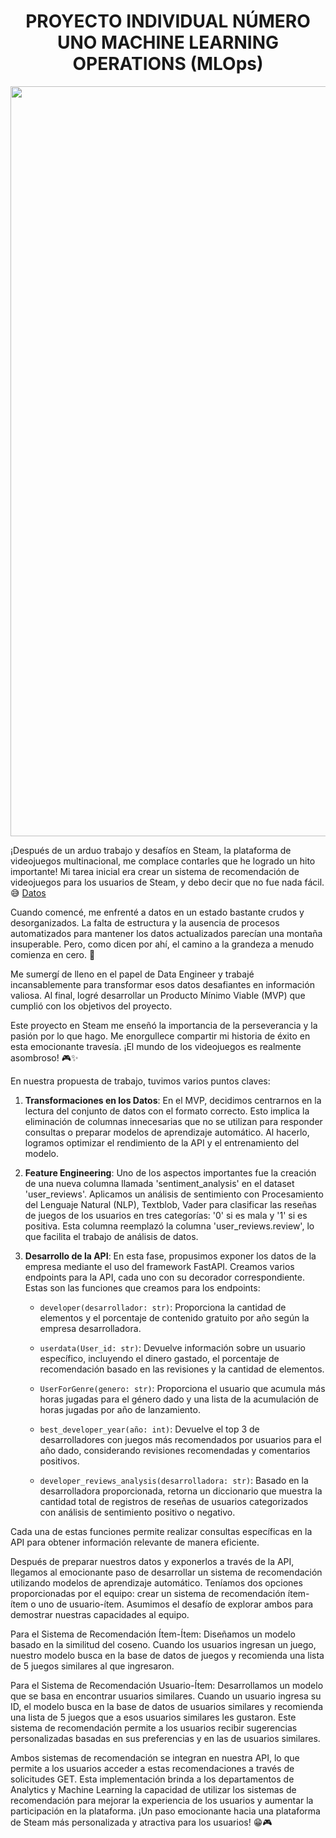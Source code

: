 <h1 align="center"> PROYECTO INDIVIDUAL NÚMERO UNO MACHINE LEARNING OPERATIONS (MLOps) </h1>



<div align="center">
  <img src="https://github.com/JairAlarc/ProyectoCohorte16/assets/118782518/f86fc552-ce0d-49c2-a356-184c7e71bdd1" width="1200" alt="steam">
</div>

¡Después de un arduo trabajo y desafíos en Steam, la plataforma de videojuegos multinacional, me complace contarles que he logrado un hito importante! Mi tarea inicial era crear un sistema de recomendación de videojuegos para los usuarios de Steam, y debo decir que no fue nada fácil. 😅
[Datos](https://github.com/JairAlarc/ProyectoCohorte16/blob/main/data.ipynb)

Cuando comencé, me enfrenté a datos en un estado bastante crudos y desorganizados. La falta de estructura y la ausencia de procesos automatizados para mantener los datos actualizados parecían una montaña insuperable. Pero, como dicen por ahí, el camino a la grandeza a menudo comienza en cero. 💪

Me sumergí de lleno en el papel de Data Engineer y trabajé incansablemente para transformar esos datos desafiantes en información valiosa. Al final, logré desarrollar un Producto Mínimo Viable (MVP) que cumplió con los objetivos del proyecto.

Este proyecto en Steam me enseñó la importancia de la perseverancia y la pasión por lo que hago. Me enorgullece compartir mi historia de éxito en esta emocionante travesía. ¡El mundo de los videojuegos es realmente asombroso! 🎮✨

En nuestra propuesta de trabajo, tuvimos varios puntos claves:

1. **Transformaciones en los Datos**: En el MVP, decidimos centrarnos en la lectura del conjunto de datos con el formato correcto. Esto implica la eliminación de columnas innecesarias que no se utilizan para responder consultas o preparar modelos de aprendizaje automático. Al hacerlo, logramos optimizar el rendimiento de la API y el entrenamiento del modelo.

2. **Feature Engineering**: Uno de los aspectos importantes fue la creación de una nueva columna llamada 'sentiment_analysis' en el dataset 'user_reviews'. Aplicamos un análisis de sentimiento con Procesamiento del Lenguaje Natural (NLP), Textblob, Vader para clasificar las reseñas de juegos de los usuarios en tres categorías: '0' si es mala y '1' si es positiva. Esta columna reemplazó la columna 'user_reviews.review', lo que facilita el trabajo de análisis de datos. 

3. **Desarrollo de la API**: En esta fase, propusimos exponer los datos de la empresa mediante el uso del framework FastAPI. Creamos varios endpoints para la API, cada uno con su decorador correspondiente. Estas son las funciones que creamos para los endpoints:

    - `developer(desarrollador: str)`: Proporciona la cantidad de elementos y el porcentaje de contenido gratuito por año según la empresa desarrolladora.

    - `userdata(User_id: str)`: Devuelve información sobre un usuario específico, incluyendo el dinero gastado, el porcentaje de recomendación basado en las revisiones y la cantidad de elementos.

    - `UserForGenre(genero: str)`: Proporciona el usuario que acumula más horas jugadas para el género dado y una lista de la acumulación de horas jugadas por año de lanzamiento.

    - `best_developer_year(año: int)`: Devuelve el top 3 de desarrolladores con juegos más recomendados por usuarios para el año dado, considerando revisiones recomendadas y comentarios positivos.

    - `developer_reviews_analysis(desarrolladora: str)`: Basado en la desarrolladora proporcionada, retorna un diccionario que muestra la cantidad total de registros de reseñas de usuarios categorizados con análisis de sentimiento positivo o negativo.

Cada una de estas funciones permite realizar consultas específicas en la API para obtener información relevante de manera eficiente.

Después de preparar nuestros datos y exponerlos a través de la API, llegamos al emocionante paso de desarrollar un sistema de recomendación utilizando modelos de aprendizaje automático. Teníamos dos opciones proporcionadas por el equipo: crear un sistema de recomendación ítem-ítem o uno de usuario-ítem. Asumimos el desafío de explorar ambos para demostrar nuestras capacidades al equipo.

Para el Sistema de Recomendación Ítem-Ítem: Diseñamos un modelo basado en la similitud del coseno. Cuando los usuarios ingresan un juego, nuestro modelo busca en la base de datos de juegos y recomienda una lista de 5 juegos similares al que ingresaron. 

Para el Sistema de Recomendación Usuario-Ítem: Desarrollamos un modelo que se basa en encontrar usuarios similares. Cuando un usuario ingresa su ID, el modelo busca en la base de datos de usuarios similares y recomienda una lista de 5 juegos que a esos usuarios similares les gustaron. Este sistema de recomendación permite a los usuarios recibir sugerencias personalizadas basadas en sus preferencias y en las de usuarios similares.

Ambos sistemas de recomendación se integran en nuestra API, lo que permite a los usuarios acceder a estas recomendaciones a través de solicitudes GET. Esta implementación brinda a los departamentos de Analytics y Machine Learning la capacidad de utilizar los sistemas de recomendación para mejorar la experiencia de los usuarios y aumentar la participación en la plataforma. ¡Un paso emocionante hacia una plataforma de Steam más personalizada y atractiva para los usuarios! 😁🎮
